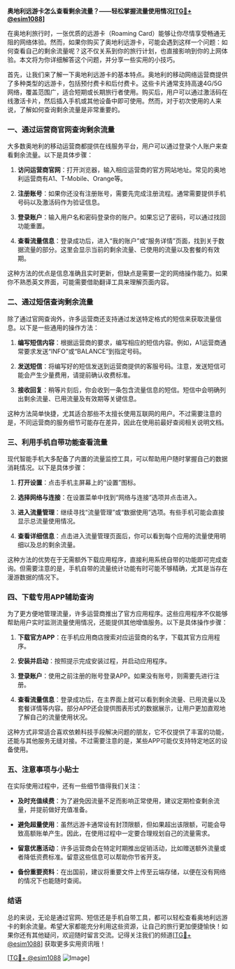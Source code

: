 **奥地利远游卡怎么查看剩余流量？——轻松掌握流量使用情况[[TG💪+ @esim1088](https://t.me/s/esim1088)]**

在奥地利旅行时，一张优质的远游卡（Roaming Card）能够让你尽情享受畅通无阻的网络体验。然而，如果你购买了奥地利远游卡，可能会遇到这样一个问题：如何查看自己的剩余流量呢？这不仅关系到你的旅行计划，也直接影响到你的上网体验。本文将为你详细解答这个问题，并分享一些实用的小技巧。

首先，让我们来了解一下奥地利远游卡的基本特点。奥地利的移动网络运营商提供了多种类型的远游卡，包括预付费卡和后付费卡。这些卡片通常支持高速4G/5G网络，覆盖范围广，适合短期或长期旅行者使用。购买后，用户可以通过激活码在线激活卡片，然后插入手机或其他设备中即可使用。然而，对于初次使用的人来说，了解如何查询剩余流量是非常重要的。

### **一、通过运营商官网查询剩余流量**

大多数奥地利的移动运营商都提供在线服务平台，用户可以通过登录个人账户来查看剩余流量。以下是具体步骤：

1. **访问运营商官网**：打开浏览器，输入相应运营商的官方网站地址。常见的奥地利运营商有A1、T-Mobile、Orange等。
   
2. **注册账号**：如果你还没有注册账号，需要先完成注册流程。通常需要提供手机号码以及激活码作为验证信息。

3. **登录账户**：输入用户名和密码登录你的账户。如果忘记了密码，可以通过找回功能重置。

4. **查看流量信息**：登录成功后，进入“我的账户”或“服务详情”页面，找到关于数据流量的部分。这里会显示当前的剩余流量、已使用的流量以及套餐的有效期。

这种方法的优点是信息准确且实时更新，但缺点是需要一定的网络操作能力。如果你不熟悉英文界面，可能需要借助翻译工具来理解页面内容。

### **二、通过短信查询剩余流量**

除了通过官网查询外，许多运营商还支持通过发送特定格式的短信来获取流量信息。以下是一些通用的操作方法：

1. **编写短信内容**：根据运营商的要求，编写相应的短信内容。例如，A1运营商通常要求发送“INFO”或“BALANCE”到指定号码。

2. **发送短信**：将编写好的短信发送到运营商提供的客服号码。注意，发送短信可能会产生少量费用，请提前确认收费标准。

3. **接收回复**：稍等片刻后，你会收到一条包含流量信息的短信。短信中会明确列出剩余流量、已用流量及有效期等关键信息。

这种方法简单快捷，尤其适合那些不太擅长使用互联网的用户。不过需要注意的是，不同运营商的服务细节可能存在差异，因此在使用前最好查阅相关说明文档。

### **三、利用手机自带功能查看流量**

现代智能手机大多配备了内置的流量监控工具，可以帮助用户随时掌握自己的数据消耗情况。以下是具体步骤：

1. **打开设置**：点击手机主屏幕上的“设置”图标。

2. **选择网络与连接**：在设置菜单中找到“网络与连接”选项并点击进入。

3. **进入流量管理**：继续寻找“流量管理”或“数据使用”选项。有些手机可能会直接显示总流量使用情况。

4. **查看详细信息**：点击进入流量管理页面后，你可以看到每个应用的流量使用明细以及总的剩余流量。

这种方法的优势在于无需额外下载应用程序，直接利用系统自带的功能即可完成查询。但需要注意的是，手机自带的流量统计功能有时可能不够精确，尤其是当存在漫游数据的情况下。

### **四、下载专用APP辅助查询**

为了更方便地管理流量，许多运营商推出了官方应用程序。这些应用程序不仅能够帮助用户实时监测流量使用情况，还能提供其他增值服务。以下是具体操作步骤：

1. **下载官方APP**：在手机应用商店搜索对应运营商的名字，下载其官方应用程序。

2. **安装并启动**：按照提示完成安装过程，并启动应用程序。

3. **登录账户**：使用之前注册的账号登录APP。如果没有账号，则需要先进行注册。

4. **查看流量信息**：登录成功后，在主界面上就可以看到剩余流量、已用流量以及套餐详情等内容。部分APP还会提供图表形式的数据展示，让用户更加直观地了解自己的流量使用状况。

这种方式非常适合喜欢依赖科技手段解决问题的朋友，它不仅提供了丰富的功能，还能与其他服务无缝对接。不过需要注意的是，某些APP可能仅支持特定地区的设备使用。

### **五、注意事项与小贴士**

在实际使用过程中，还有一些细节值得我们关注：

- **及时充值续费**：为了避免因流量不足而影响正常使用，建议定期检查剩余流量，并提前做好充值准备。
  
- **避免超量使用**：虽然远游卡通常设有封顶限额，但如果超出该限额，可能会导致高额账单产生。因此，在使用过程中一定要合理规划自己的流量需求。

- **留意优惠活动**：许多运营商会在特定时期推出促销活动，比如赠送额外流量或者降低资费标准。留意这些信息可以帮助你节省开支。

- **备份重要资料**：在出国前，建议将重要文件上传至云端存储，以便在没有网络的情况下也能随时查阅。

### **结语**

总的来说，无论是通过官网、短信还是手机自带工具，都可以轻松查看奥地利远游卡的剩余流量。希望大家都能充分利用这些资源，让自己的旅行更加便捷愉快！如果你还有其他疑问，欢迎随时留言交流。记得关注我们的频道[[TG💪+ @esim1088](https://t.me/s/esim1088)] 获取更多实用资讯哦！

[[TG💪+ @esim1088](https://t.me/s/esim1088) ![Image](https://i.postimg.cc/4NQfJmqS/Snipaste-2025-05-13-00-14-12.png)]